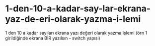 # 1-den-10-a-kadar-say-lar-ekrana-yaz-de-eri-olarak-yazma-i-lemi
1 den 10 a kadar sayıları ekrana yazı değeri olarak yazma işlemi (örn 1 girildiğinde ekrana BİR yazılsın - switch yapısı)
